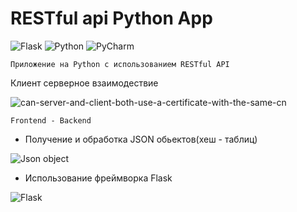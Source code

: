 # RESTful api Python App

![Flask](https://img.shields.io/badge/flask-%23000.svg?style=for-the-badge&logo=flask&logoColor=white)
![Python](https://img.shields.io/badge/python-3670A0?style=for-the-badge&logo=python&logoColor=ffdd54)
![PyCharm](https://img.shields.io/badge/pycharm-143?style=for-the-badge&logo=pycharm&logoColor=black&color=black&labelColor=green)

    Приложение на Python с использованием RESTful API

Клиент серверное взаимодествие

![can-server-and-client-both-use-a-certificate-with-the-same-cn](https://user-images.githubusercontent.com/58209188/164294495-1a60ab19-214f-4154-8770-1e94376ff8d8.png)


    Frontend - Backend



- Получение и обработка JSON обьектов(хеш - таблиц)

![Json object](https://user-images.githubusercontent.com/58209188/164294523-e8231f71-f27f-40e9-9abc-857d8a38f580.png)


- Использование фреймворка Flask


![Flask](https://user-images.githubusercontent.com/58209188/164294544-12709c38-666b-4b1e-8785-9b48098f5858.png)

